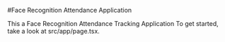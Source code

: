 #Face Recognition Attendance Application

This a Face Recognition Attendance Tracking Application
To get started, take a look at src/app/page.tsx.
